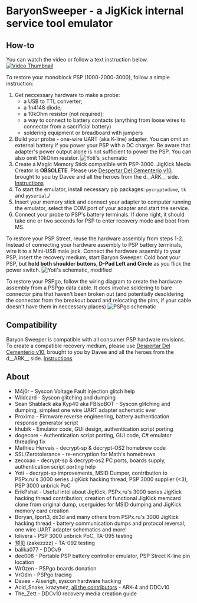 # BaryonSweeper - a JigKick internal service tool emulator

## How-to
You can watch the video or follow a text instruction below.
[![Video Thumbnail](http://img.youtube.com/vi/ZiyRU0H7CU8/0.jpg)](http://www.youtube.com/watch?v=ZiyRU0H7CU8 "PSP-3000 Unbrick Guide")

To restore your monoblock PSP (1000-2000-3000), follow a simple instruction: 
1. Get neccessary hardware to make a probe: 
    - a USB to TTL converter;
    - a 1n4148 diode; 
    - a 10kOhm resistor (not required); 
    - a way to connect to battery contacts (anything from loose wires to connector from a sacrificial battery)
    - soldering equipment or breadboard with jumpers
2. Build your probe - one-wire UART (aka K-line) adapter. You can omit an external battery if you power your PSP with a DC charger. Be aware that adapter's power output alone is not sufficient to power the PSP. You can also omit 10kOhm resistor.
![Yoti's_schematic](https://user-images.githubusercontent.com/82090925/129186282-6d036e88-fab3-4fac-9b2a-7ac2bf7f9628.png)
3. Create a Magic Memory Stick compatible with PSP-3000. JigKick Media Creator is **OBSOLETE**. Please use [Despertar Del Cementerio v10](https://github.com/PSP-Archive/ARK-4/releases/), brought to you by Davee and all the heroes from the d__ARK__ side. [Instructions](https://wololo.net/2024/04/20/release-new-cipl-and-despertar-del-cementerio-v10-for-every-psp/)
4. To start the emulator, install necessary pip packages: `pycryptodome`, `tk` and `pyserial`./
5. Insert your memory stick and connect your adapter to computer running the emulator, select the COM port of your adapter and start the service.
6. Connect your probe to PSP's battery terminals. If done right, it should take one or two seconds for PSP to enter recovery mode and boot from MS.
   
To restore your PSP Street, reuse the hardware assembly from steps 1-2. 
Instead of connecting your hardware assembly to PSP battery terminals, wire it to a Mini-USB male jack.
Connect the hardware assembly to your PSP, insert the recovery medium, start Baryon Sweeper. Cold boot your PSP, but **hold both shoulder buttons, D-Pad Left and Circle** as you flick the power switch. 
![Yoti's schematic, modified](https://github.com/user-attachments/assets/0d80cb8f-d2e0-42c8-9ee2-c789f4692f82)

To restore your PSPgo, follow the wiring diagram to create the hardware assembly from a PSPgo data cable.
It does involve soldering to bare connector pins that haven't been broken out (and potentially desoldering the connector from the breakout board and relocating the pins, if your cable doesn't have them in neccessary places)
![PSPgo schematic](https://github.com/user-attachments/assets/3e7a5df9-0837-4502-9997-49df0f25354f)

## Compatibility
Baryon Sweeper is compatible with all consumer PSP hardware revisions.
To create a compatible recovery medium, please use [Despertar Del Cementerio v10](https://github.com/PSP-Archive/ARK-4/releases/), brought to you by Davee and all the heroes from the d__ARK__ side. [Instructions](https://wololo.net/2024/04/20/release-new-cipl-and-despertar-del-cementerio-v10-for-every-psp/)

## About
- M4j0r - Syscon Voltage Fault Injection glitch help
- Wildcard - Syscon glitching and dumping
- Sean Shablack aka Kyp40 aka FBIsoBOT - Syscon glitching and dumping, simplest one wire UART adapter schematic ever
- Proxima - Firmware reverse engineering, battery authentication response generator script
- khubik - Emulator code, GUI design, authentication script porting
- dogecore - Authentication script porting, GUI code, C# emulator threading fix
- Mathieu Hervais - decrypt-sp & decrypt-OS2 homebrew code
- SSL/Zerotolerance - re-encryption for Math's homebrews
- zecoxao - decrypt-sp & decrypt-os2 PC ports, boards supply, authentication script porting help
- Yoti - decrypt-sp improvements, MSID Dumper, contribution to PSPx.ru's 3000 series JigKick hacking thread, PSP 3000 supplier (<3), PSP 3000 unbrick PoC
- ErikPshat - Useful intel about JigKick, PSPx.ru's 3000 series JigKick hacking thread contribution, creation of functional JigKick memcard clone from original dump, userguides for MSID dumping and JigKick memory card creation
- Boryan, lport3, dx3d and many others from PSPx.ru's 3000 JigKick hacking thread - battery communication dumps and protocol reversal, one wire UART adapter schematics and more!
- lolivera - PSP 3000 unbrick PoC, TA-095 testing
- 预见 (zakezzzz) - TA-092 testing
- balika077 - DDCv9
- dee008 - Portable PSP battery controller emulator, PSP Street K-line pin location
- Wr0zen - PSPgo boards donation
- VrOdin - PSPgo tracing
- Davee - Aiserigh, syscon hardware hacking 
- Acid_Snake, krazynez, [all the contributors](https://github.com/PSP-Archive/ARK-4/graphs/contributors) - ARK-4 and DDCv10
- The_Zett - DDCv10 recovery media creation guide
